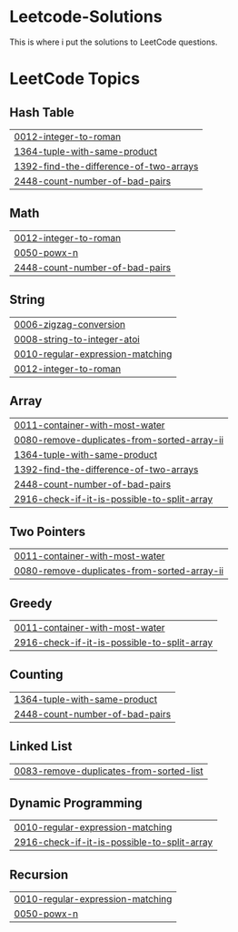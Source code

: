 # Leetcode-Solutions
This is where i put the solutions to LeetCode questions.

<!---LeetCode Topics Start-->
# LeetCode Topics
## Hash Table
|  |
| ------- |
| [0012-integer-to-roman](https://github.com/TesfamichaelA-code/Leetcode-Solutions/tree/master/0012-integer-to-roman) |
| [1364-tuple-with-same-product](https://github.com/TesfamichaelA-code/Leetcode-Solutions/tree/master/1364-tuple-with-same-product) |
| [1392-find-the-difference-of-two-arrays](https://github.com/TesfamichaelA-code/Leetcode-Solutions/tree/master/1392-find-the-difference-of-two-arrays) |
| [2448-count-number-of-bad-pairs](https://github.com/TesfamichaelA-code/Leetcode-Solutions/tree/master/2448-count-number-of-bad-pairs) |
## Math
|  |
| ------- |
| [0012-integer-to-roman](https://github.com/TesfamichaelA-code/Leetcode-Solutions/tree/master/0012-integer-to-roman) |
| [0050-powx-n](https://github.com/TesfamichaelA-code/Leetcode-Solutions/tree/master/0050-powx-n) |
| [2448-count-number-of-bad-pairs](https://github.com/TesfamichaelA-code/Leetcode-Solutions/tree/master/2448-count-number-of-bad-pairs) |
## String
|  |
| ------- |
| [0006-zigzag-conversion](https://github.com/TesfamichaelA-code/Leetcode-Solutions/tree/master/0006-zigzag-conversion) |
| [0008-string-to-integer-atoi](https://github.com/TesfamichaelA-code/Leetcode-Solutions/tree/master/0008-string-to-integer-atoi) |
| [0010-regular-expression-matching](https://github.com/TesfamichaelA-code/Leetcode-Solutions/tree/master/0010-regular-expression-matching) |
| [0012-integer-to-roman](https://github.com/TesfamichaelA-code/Leetcode-Solutions/tree/master/0012-integer-to-roman) |
## Array
|  |
| ------- |
| [0011-container-with-most-water](https://github.com/TesfamichaelA-code/Leetcode-Solutions/tree/master/0011-container-with-most-water) |
| [0080-remove-duplicates-from-sorted-array-ii](https://github.com/TesfamichaelA-code/Leetcode-Solutions/tree/master/0080-remove-duplicates-from-sorted-array-ii) |
| [1364-tuple-with-same-product](https://github.com/TesfamichaelA-code/Leetcode-Solutions/tree/master/1364-tuple-with-same-product) |
| [1392-find-the-difference-of-two-arrays](https://github.com/TesfamichaelA-code/Leetcode-Solutions/tree/master/1392-find-the-difference-of-two-arrays) |
| [2448-count-number-of-bad-pairs](https://github.com/TesfamichaelA-code/Leetcode-Solutions/tree/master/2448-count-number-of-bad-pairs) |
| [2916-check-if-it-is-possible-to-split-array](https://github.com/TesfamichaelA-code/Leetcode-Solutions/tree/master/2916-check-if-it-is-possible-to-split-array) |
## Two Pointers
|  |
| ------- |
| [0011-container-with-most-water](https://github.com/TesfamichaelA-code/Leetcode-Solutions/tree/master/0011-container-with-most-water) |
| [0080-remove-duplicates-from-sorted-array-ii](https://github.com/TesfamichaelA-code/Leetcode-Solutions/tree/master/0080-remove-duplicates-from-sorted-array-ii) |
## Greedy
|  |
| ------- |
| [0011-container-with-most-water](https://github.com/TesfamichaelA-code/Leetcode-Solutions/tree/master/0011-container-with-most-water) |
| [2916-check-if-it-is-possible-to-split-array](https://github.com/TesfamichaelA-code/Leetcode-Solutions/tree/master/2916-check-if-it-is-possible-to-split-array) |
## Counting
|  |
| ------- |
| [1364-tuple-with-same-product](https://github.com/TesfamichaelA-code/Leetcode-Solutions/tree/master/1364-tuple-with-same-product) |
| [2448-count-number-of-bad-pairs](https://github.com/TesfamichaelA-code/Leetcode-Solutions/tree/master/2448-count-number-of-bad-pairs) |
## Linked List
|  |
| ------- |
| [0083-remove-duplicates-from-sorted-list](https://github.com/TesfamichaelA-code/Leetcode-Solutions/tree/master/0083-remove-duplicates-from-sorted-list) |
## Dynamic Programming
|  |
| ------- |
| [0010-regular-expression-matching](https://github.com/TesfamichaelA-code/Leetcode-Solutions/tree/master/0010-regular-expression-matching) |
| [2916-check-if-it-is-possible-to-split-array](https://github.com/TesfamichaelA-code/Leetcode-Solutions/tree/master/2916-check-if-it-is-possible-to-split-array) |
## Recursion
|  |
| ------- |
| [0010-regular-expression-matching](https://github.com/TesfamichaelA-code/Leetcode-Solutions/tree/master/0010-regular-expression-matching) |
| [0050-powx-n](https://github.com/TesfamichaelA-code/Leetcode-Solutions/tree/master/0050-powx-n) |
<!---LeetCode Topics End-->